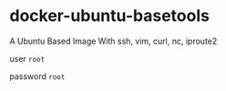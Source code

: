 # docker-ubuntu-basetools
A Ubuntu Based Image With ssh, vim, curl, nc, iproute2

user `root`

password `root`
